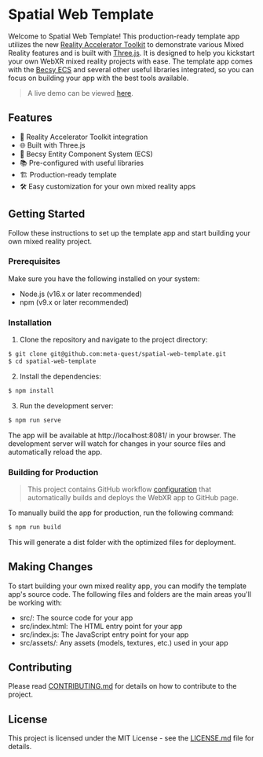 # Spatial Web Template

Welcome to Spatial Web Template! This production-ready template app utilizes the new [Reality Accelerator Toolkit](https://github.com/meta-quest/reality-accelerator-toolkit) to demonstrate various Mixed Reality features and is built with [Three.js](https://threejs.org/). It is designed to help you kickstart your own WebXR mixed reality projects with ease. The template app comes with the [Becsy ECS](https://lastolivegames.github.io/becsy/) and several other useful libraries integrated, so you can focus on building your app with the best tools available.

> A live demo can be viewed [here](https://meta-quest.github.io/spatial-web-template).

## Features

- 🚀 Reality Accelerator Toolkit integration
- 🌐 Built with Three.js
- 🧩 Becsy Entity Component System (ECS)
- 📚 Pre-configured with useful libraries
- 🏗️ Production-ready template
- 🛠️ Easy customization for your own mixed reality apps

## Getting Started

Follow these instructions to set up the template app and start building your own mixed reality project.

### Prerequisites

Make sure you have the following installed on your system:

- Node.js (v16.x or later recommended)
- npm (v9.x or later recommended)

### Installation

1. Clone the repository and navigate to the project directory:

```sh
$ git clone git@github.com:meta-quest/spatial-web-template.git
$ cd spatial-web-template
```

2. Install the dependencies:

```sh
$ npm install
```

3. Run the development server:

```sh
$ npm run serve
```

The app will be available at http://localhost:8081/ in your browser. The development server will watch for changes in your source files and automatically reload the app.

### Building for Production

> This project contains GitHub workflow [configuration](https://github.com/meta-quest/spatial-web-template/blob/main/.github/workflows/deploy.yml) that automatically builds and deploys the WebXR app to GitHub page.

To manually build the app for production, run the following command:

```sh
$ npm run build
```

This will generate a dist folder with the optimized files for deployment.

## Making Changes

To start building your own mixed reality app, you can modify the template app's source code. The following files and folders are the main areas you'll be working with:

- src/: The source code for your app
- src/index.html: The HTML entry point for your app
- src/index.js: The JavaScript entry point for your app
- src/assets/: Any assets (models, textures, etc.) used in your app

## Contributing

Please read [CONTRIBUTING.md](./CONTRIBUTING.md) for details on how to contribute to the project.

## License

This project is licensed under the MIT License - see the [LICENSE.md](./LICENSE.md) file for details.
